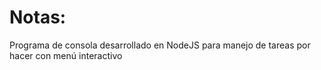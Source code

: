 # Notas:
Programa de consola desarrollado en NodeJS para manejo de tareas por hacer con menú interactivo
